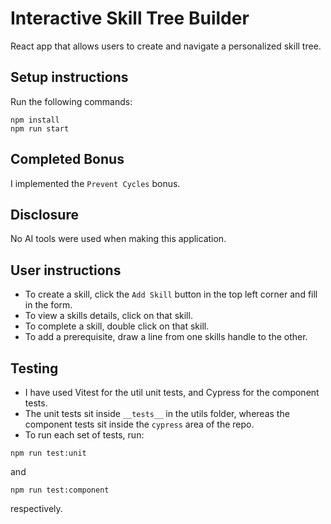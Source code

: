 # Interactive Skill Tree Builder

React app that allows users to create and navigate a personalized skill tree.

## Setup instructions

Run the following commands:

```
npm install
npm run start
```

## Completed Bonus

I implemented the `Prevent Cycles` bonus.

## Disclosure

No AI tools were used when making this application.

## User instructions

- To create a skill, click the `Add Skill` button in the top left corner and fill in the form.
- To view a skills details, click on that skill.
- To complete a skill, double click on that skill.
- To add a prerequisite, draw a line from one skills handle to the other.

## Testing

- I have used Vitest for the util unit tests, and Cypress for the component tests.
- The unit tests sit inside `__tests__` in the utils folder, whereas the component tests sit inside the `cypress` area of the repo.
- To run each set of tests, run:

```
npm run test:unit
```

and

```
npm run test:component
```

respectively.
